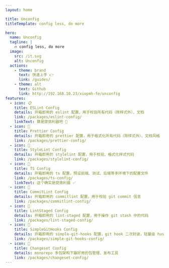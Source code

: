 ```yaml
---
layout: home

title: Unconfig
titleTemplate: config less, do more

hero:
  name: Unconfig
  tagline: |
    🔥 config less, do more
  image:
    src: /it.svg
    alt: Unconfig
  actions:
    - theme: brand
      text: 快速上手 👉
      link: /guides/
    - theme: alt
      text: Github
      link: http://192.168.10.23/xiopmh-fe/unconfig
features:
  - icon: 📋
    title: ESLint Config
    details: 开箱即用的 eslint 配置，用于校验所有代码（除样式外）、文档
    link: /packages/eslint-config/
    linkText: 算是提效利器吧 🤔
  - icon: 💬
    title: Prettier Config
    details: 开箱即用的 prettier 配置，用于格式化所有代码（除样式外）、文档风格
    link: /packages/prettier-config/
  - icon: 📓
    title: StyleLint Config
    details: 开箱即用的 stylelint 配置，用于校验、格式化样式代码
    link: /packages/stylelint-config/
  - icon: 🚚
    title: TS Config
    details: 开箱即用的 ts 配置，预设前端、测试、后端等多环境下的配置文件
    link: /packages/ts-config/
    linkText: 这个确实是提效利器 ✅
  - icon: 💭
    title: CommitLint Config
    details: 开箱即用的 commitlint 配置，用于校验 git commit 信息
    link: /packages/commitlint-config/
  - icon: 🔧
    title: LintStaged Config
    details: 开箱即用的 lint-staged 配置，用于操作 git stash 中的代码
    link: /packages/lint-staged-config/
  - icon: 🌱
    title: SimpleGitHooks Config
    details: 开箱即用的 simple-git-hooks 配置，git hook 二次封装，轻量级 husky
    link: /packages/simple-git-hooks-config/
  - icon: 🚩
    title: Changeset Config
    details: monorepo 多包架构下最好用的包管理、发布工具
    link: /packages/changeset-config/
---
```


<!-- ignore-page-info -->
<!-- ignore-contributor -->

<script setup>
import {
  VPTeamPage,
  VPTeamPageTitle,
  VPTeamMembers
} from 'vitepress/theme';
import { onMounted, ref } from 'vue'
import { REPO_OWNER, PKG_GROUP_NAME } from '@unconfig/meta'

const members = ref([])

function handleVitepressMember(user) {
  // id, state, username,
  const { avatar, login: name } = user

  return {
    avatar,
    name,
    links: [ { icon: 'github', link: `https://github.com/${name}` } ]
  }
}

onMounted(async () => {
  let result = {}
  try {
    result = (await import('@unconfig/github/dist/contributor.json')).default
  }catch {
    result = {}
  }

  let _members = []
  for(const [name, contributors] of Object.entries(result)) {
    // console.log(name, contributors)
    if(contributors.length > 0) {
      for(const contributor of contributors) {
        const target = _members.find(_merber => _merber.login === contributor.login)
        if(!target) {
          _members = [..._members, contributor]
        }else{
          target.count += contributor.count
        }
      }
    }
  }
  members.value = _members
})
</script>

<VPTeamPage>
  <VPTeamPageTitle>
    <template #title>
      贡献者
    </template>
  </VPTeamPageTitle>
  <VPTeamMembers :members="members" />
</VPTeamPage>
